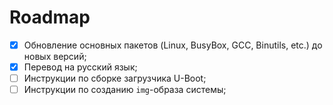# Roadmap

- [X] Обновление основных пакетов (Linux, BusyBox, GCC, Binutils, etc.) до новых версий;
- [X] Перевод на русский язык;
- [ ] Инструкции по сборке загрузчика U-Boot;
- [ ] Инструкции по созданию `img`-образа системы;
